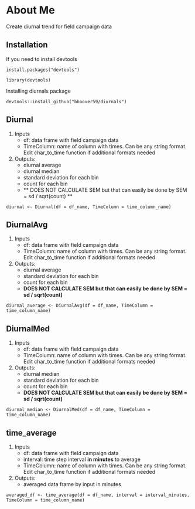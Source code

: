 # About Me
Create diurnal trend for field campaign data
## Installation
If you need to install devtools
```
install.packages("devtools")
```
```
library(devtools)
```
Installing diurnals package
```
devtools::install_github("bhoover59/diurnals")
```

## Diurnal
1. Inputs
   - df: data frame with field campaign data
   - TimeColumn: name of column with times. Can be any string format. Edit char_to_time function if additional formats needed
2. Outputs:
   - diurnal average
   - diurnal median
   - standard deviation for each bin
   - count for each bin
   - ** DOES NOT CALCULATE SEM but that can easily be done by SEM = sd / sqrt(count) **
```
diurnal <- Diurnal(df = df_name, TimeColumn = time_column_name)
```
## DiurnalAvg
1. Inputs
   - df: data frame with field campaign data
   - TimeColumn: name of column with times. Can be any string format. Edit char_to_time function if additional formats needed
2. Outputs:
   - diurnal average
   - standard deviation for each bin
   - count for each bin
   - **DOES NOT CALCULATE SEM but that can easily be done by SEM = sd / sqrt(count)**
```
diurnal_average <- DiurnalAvg(df = df_name, TimeColumn = time_column_name)
```
## DiurnalMed
1. Inputs
   - df: data frame with field campaign data
   - TimeColumn: name of column with times. Can be any string format. Edit char_to_time function if additional formats needed
2. Outputs:
   - diurnal median
   - standard deviation for each bin
   - count for each bin
   - **DOES NOT CALCULATE SEM but that can easily be done by SEM = sd / sqrt(count)**
```
diurnal_median <- DiurnalMed(df = df_name, TimeColumn = time_column_name)
```
## time_average
1. Inputs
   - df: data frame with field campaign data
   - interval: time step interval **in minutes** to average
   - TimeColumn: name of column with times. Can be any string format. Edit char_to_time function if additional formats needed
2. Outputs:
   - averaged data frame by input in minutes
```
averaged_df <- time_average(df = df_name, interval = interval_minutes, TimeColumn = time_column_name)
```
